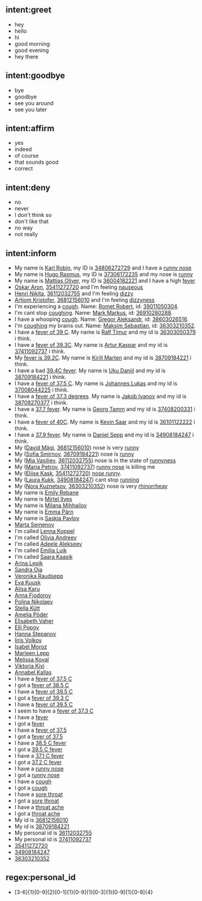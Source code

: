 ## intent:greet
- hey
- hello
- hi
- good morning
- good evening
- hey there

## intent:goodbye
- bye
- goodbye
- see you around
- see you later

## intent:affirm
- yes
- indeed
- of course
- that sounds good
- correct

## intent:deny
- no
- never
- I don't think so
- don't like that
- no way
- not really


## intent:inform
<!-- Currently 5 medical issues:
- Runny nose/rhinorrhea
- Cough/coughing
- Fever/high temperature
- Sore throat/throat ache/raw throat
- Nausea/dizzyness/dizzy -->
- My name is [Karl Robin](personal_name), my ID is [34806272729](personal_id) and I have a [runny nose](medical_issue)
- My name is [Hugo Rasmus](personal_name), my ID is [37306172235](personal_id) and my nose is [runny](medical_issue)
- My name is [Mattias Oliver](personal_name), my ID is [36004182221](personal_id) and I have a high [fever](medical_issue)
- [Oskar Aron](personal_name), [35411272720](personal_id) and I'm feeling [nauseous](medical_issue)
- [Henri Nikita](personal_name), [36112032755](personal_id) and I'm feeling [dizzy](medical_issue)
- [Artjom Kristofer](personal_name), [36812156010](personal_id) and I'm feeling [dizzyness](medical_issue)
- I'm experiencing a [cough](medical_issue). Name: [Romet Robert](personal_name), id: [39011050304](personal_id).
- I'm cant stop [coughing](medical_issue). Name: [Mark Markus](personal_name), id: [36910280288](personal_id).
- I have a whooping [cough](medical_issue). Name: [Gregor Aleksandr](personal_name), id: [38603026516](personal_id).
- I'm [coughing](medical_issue) my brains out. Name: [Maksim Sebastian](personal_name), id: [36303210352](personal_id).
- I have a [fever of 39 C](medical_issue). My name is [Ralf Timur](personal_name) and my id is [36303050379](personal_id) i think.
- I have a [fever of 39.3C](medical_issue). My name is [Artur Kaspar](personal_name) and my id is [37411092737](personal_id) i think.
- My [fever is 39.2C](medical_issue). My name is [Kirill Marten](personal_name) and my id is [38709184221](personal_id) i think.
- I have a bad [39.4C fever](medical_issue). My name is [Uku Daniil](personal_name) and my id is [38709184221](personal_id) i think.
- I have a [fever of 37.5 C](medical_issue). My name is [Johannes Lukas](personal_name) and my id is [37008044225](personal_id) i think.
- I have a [fever of 37.3 degrees](medical_issue). My name is [Jakob Ivanov](personal_name) and my id is [38708270377](personal_id) i think.
- I have a [37.7 fever](medical_issue). My name is [Georg Tamm](personal_name) and my id is [37408200331](personal_id) i think.
- I have a [fever of 40C](medical_issue). My name is [Kevin Saar](personal_name) and my id is [36101122222](personal_id) i think.
- I have a [37.9 fever](medical_issue). My name is [Daniel Sepp](personal_name) and my id is [34908184247](personal_id) i think.
- My ([David Mägi](personal_name), [36812156010](personal_id)) nose is very [runny](medical_issue)
- My ([Sofia Smirnov](personal_name), [38709184221](personal_id)) nose is [runny](medical_issue)
- My ([Mia Vasiliev](personal_name), [36112032755](personal_id)) nose is in the state of [runnyness](medical_issue)
- My ([Maria Petrov](personal_name), [37411092737](personal_id)) [runny nose](medical_issue) is killing me
- My ([Eliise Kask](personal_name), [35411272720](personal_id)) [nose runny](medical_issue).
- My ([Laura Kukk](personal_name), [34908184247](personal_id)) cant stop [running](medical_issue)
- My ([Nora Kuznetsov](personal_name), [36303210352](personal_id)) nose is very [rhinorrheay](medical_issue)
- My name is [Emily Rebane](personal_name)
- My name is [Mirtel Ilves](personal_name)
- My name is [Milana Mihhailov](personal_name)
- My name is [Emma Pärn](personal_name)
- My name is [Saskia Pavlov](personal_name)
- [Marta Semenov](personal_name)
- I'm called [Lenna Koppel](personal_name)
- I'm called [Olivia Andreev](personal_name)
- I'm called [Adeele Alekseev](personal_name)
- I'm called [Emilia Luik](personal_name)
- I'm called [Saara Kaasik](personal_name)
- [Arina Lepik](personal_name)
- [Sandra Oja](personal_name)
- [Veronika Raudsepp](personal_name)
- [Eva Kuusk](personal_name)
- [Alisa Karu](personal_name)
- [Anna Fjodorov](personal_name)
- [Polina Nikolaev](personal_name)
- [Stella Kütt](personal_name)
- [Amelia Põder](personal_name)
- [Elisabeth Vaher](personal_name)
- [Elli Popov](personal_name)
- [Hanna Stepanov](personal_name)
- [Iiris Volkov](personal_name)
- [Isabel Moroz](personal_name)
- [Marleen  Lepp](personal_name)
- [Melissa Koval](personal_name)
- [Viktoria Kivi](personal_name)
- [Annabel Kallas](personal_name)
- I have a [fever of 37.5 C](medical_issue)
- I got a [fever of 38.5 C](medical_issue)
- I have a [fever of 39.5 C](medical_issue)
- I got a [fever of 39.3 C](medical_issue)
- I have a [fever of 39.5 C](medical_issue)
- I seem to have a [fever of 37.3 C](medical_issue)
- I have a [fever](medical_issue)
- I got a [fever](medical_issue)
- I have a [fever of 37.5](medical_issue)
- I got a [fever of 37.5](medical_issue)
- I have a [38.5 C fever](medical_issue)
- I got a [39.5 C fever](medical_issue)
- I have a [37.1 C fever](medical_issue)
- I got a [37.2 C fever](medical_issue)
- I have a [runny nose](medical_issue)
- I got a [runny nose](medical_issue)
- I have a [cough](medical_issue)
- I got a [cough](medical_issue)
- I have a [sore throat](medical_issue)
- I got a [sore throat](medical_issue)
- I have a [throat ache](medical_issue)
- I got a [throat ache](medical_issue)
- My id is [36812156010](personal_id)
- My id is [38709184221](personal_id)
- My personal id is [36112032755](personal_id)
- My personal id is [37411092737](personal_id)
- [35411272720](personal_id)
- [34908184247](personal_id)
- [36303210352](personal_id)

<!-- Regex for personal_id (still need to provide training examples) -->
<!-- Regex assistance only works with CRFEntityExtractor  -->
## regex:personal_id
- [3-6]{1}[0-9]{2}[0-1]{1}[0-9]{1}[0-3]{1}[0-9]{1}[0-9]{4}
